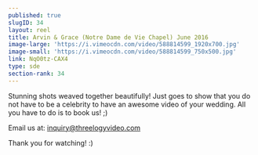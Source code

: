 ```yaml
---
published: true
slugID: 34
layout: reel
title: Arvin & Grace (Notre Dame de Vie Chapel) June 2016
image-large: 'https://i.vimeocdn.com/video/588814599_1920x700.jpg'
image-small: 'https://i.vimeocdn.com/video/588814599_750x500.jpg'
link: NqO0tz-CAX4
type: sde
section-rank: 34
---
```

Stunning shots weaved together beautifully! Just goes to show that you do not have to be a celebrity to have an awesome video of your wedding. All you have to do is to book us! ;)

Email us at: inquiry@threelogyvideo.com

Thank you for watching! :)
